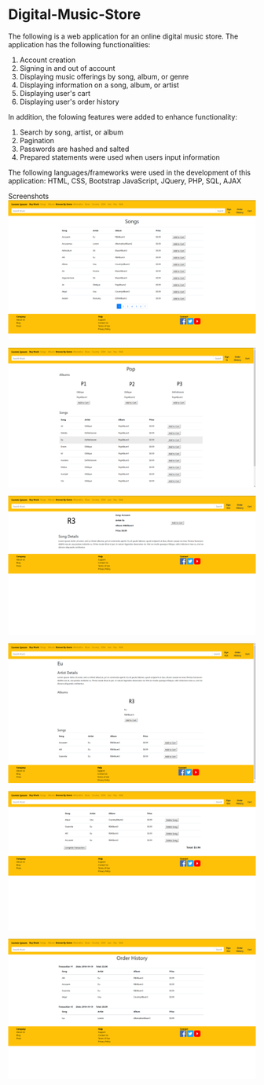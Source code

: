 # Digital-Music-Store

The following is a web application for an online digital music store.  The application has the following functionalities:

1) Account creation
2) Signing in and out of account
3) Displaying music offerings by song, album, or genre
4) Displaying information on a song, album, or artist
4) Displaying user's cart
5) Displaying user's order history

In addition, the folowing features were added to enhance functionality:

1) Search by song, artist, or album
2) Pagination
3) Passwords are hashed and salted
4) Prepared statements were used when users input information

The following languages/frameworks were used in the development of this application:
HTML, CSS, Bootstrap JavaScript, JQuery, PHP, SQL, AJAX

Screenshots
![Alt text](./screenshots/screenshot1.png?raw=true "Song List")

![Alt text](./screenshots/screenshot2.png?raw=true "Genre List")

![Alt text](./screenshots/screenshot5.png?raw=true "Song Info")

![Alt text](./screenshots/screenshot6.png?raw=true "Artist Info")

![Alt text](./screenshots/screenshot7.png?raw=true "Cart")

![Alt text](./screenshots/screenshot8.png?raw=true "Order History")

